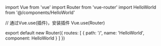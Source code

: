 import Vue from 'vue'
import Router from 'vue-router'
import HelloWorld from '@/components/HelloWorld'

// 通过Vue.use(插件)，安装插件
Vue.use(Router)

export default new Router({
  routes: [
    {
      path: '/',
      name: 'HelloWorld',
      component: HelloWorld
    }
  ]
})
